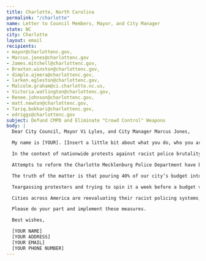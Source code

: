 ```yaml
---
title: Charlotte, North Carolina
permalink: "/charlotte"
name: Letter to Council Members, Mayor, and City Manager
state: NC
city: Charlotte
layout: email
recipients:
- mayor@charlottenc.gov,
- Marcus.jones@charlottenc.gov
- James.mitchell@charlottenc.gov,
- Braxton.winston@charlottenc.gov,
- dimple.ajmera@charlottenc.gov,
- larken.egleston@charlottenc.gov,
- Malcolm.graham@ci.charlotte.nc.us,
- Victoria.watlington@charlottenc.gov,
- Renee.johnson@charlottenc.gov,
- matt.newton@charlottenc.gov,
- Tariq.bokhari@charlottenc.gov,
- edriggs@charlottenc.gov
subject: Defund CMPD and Eliminate "Crowd Control" Weapons
body: |
  Dear City Council, Mayor Vi Lyles, and City Manager Marcus Jones,

  My name is [YOUR]. [Insert a little bit about what you do, who you are, and how long you’ve lived in Charlotte]. I’m writing to demand for a reduction of the Charlotte Mecklenburg Police Department’s $290.2 million budget allocation, with no additional funding of over $4 million allocated to CMPD in the 2021 budget. I am also writing to demand that the city of Charlotte abolishes CMPD’s usage of chemical weapons and rubber bullets.

  In the context of nationwide protests against racist police brutality, CMPD has relentlessly stalked, manipulated, cornered, kettled, teargassed, pepper balled, and attacked the community it claims to serve. They have assaulted peaceful protesters, medics, children, and reporters with reckless abandon. On June 2, officers trapped a crowd of peaceful protesters in a parking garage with tear gas, pepper balls, and flash-bangs. A viral video of this incident has sparked outrage in North Carolina and beyond. As the Charlotte Observer wrote in its coverage of the attack, one protester stated that it felt as though their face “was melting off.” These chemical weapons, which are supposedly “non-lethal,” often result in violent injuries. Other cities have seen victims lose their eyes to rubber bullets and suffer horrific respiratory attacks from being pepper sprayed or teargassed. The usage of airborne chemical agents is particularly cruel and dangerous when considering the fact that coronavirus already weakens the respiratory and immune systems.

  Attempts to reform the Charlotte Mecklenburg Police Department have been woefully inadequate in reducing racial disparities in policing. Between 2013 and 2019 CMPD has killed Black people at 3.1 times the rate of white people -- higher than the already shameful national average. In spite of these troubling statistics and the national outcry against the murders of Keith Lamont Scott, Danquirs Franklin, and many others, CMPD continues to drag its feet on even the most basic reforms: bans on chokeholds or strangleholds, banning shooting at moving vehicles, requirements to exhaust all other means before shooting, requiring other officers to intervene if they see an officer using excessive force, and extensive reporting requirements. Its community review board serves only an advisory role, and as a result, a whole lot of community input is summarily ignored.

  The truth of the matter is that pouring 40% of our city’s budget into a bloated, militant, and punitive police force will not stop crime in our city. It will only serve to encourage broken-windows policing, criminalize Black Charlotteans and waste tax dollars. If we want to stop crime, we have to fund the measures that will prevent it: education, arts, parks, social services, services for homeless and impoverished people, and healthcare.

  Teargassing protesters and trying to spin it a week before a budget vote is not how you build trust in a city already marred by racist police violence. If anything, this reflects an outrageous disregard for our community’s safety and well-being, and the outright danger CMPD presents to the most vulnerable Charlotteans. CMPD’s platitudes, kneeling, and “community outreach” don’t fool us. It is past time to retire the use of chemical weapons and pull back funding of CMPD.

  Cities across America are reevaluating their racist policing systems, and we hope that Charlotte can be at the forefront of this movement. We will not be considered a leader for the New South if we do not interrogate racism in every way that it exists in Charlotte.

  Please do your part and implement these measures.

  Best wishes,

  [YOUR NAME]
  [YOUR ADDRESS]
  [YOUR EMAIL]
  [YOUR PHONE NUMBER]
---
```


